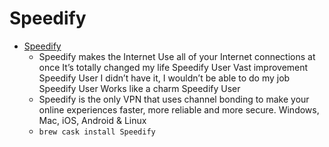 # Speedify
- [Speedify](https://speedify.com/)
  -  Speedify makes the Internet  Use all of your Internet connections at once It’s totally changed my life Speedify User Vast improvement Speedify User I didn’t have it, I wouldn’t be able to do my job Speedify User Works like a charm Speedify User
  - Speedify is the only VPN that uses channel bonding to make your online experiences faster, more reliable and more secure. Windows, Mac, iOS, Android & Linux
  - `brew cask install Speedify`
